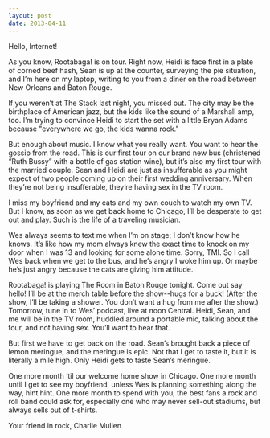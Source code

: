 ```yaml
---
layout: post
date: 2013-04-11
---
```


Hello, Internet!  

As you know, Rootabaga! is on tour. Right now, Heidi is face first in a plate of corned beef hash, Sean is up at the counter, surveying the pie situation, and I’m here on my laptop, writing to you from a diner on the road between New Orleans and Baton Rouge.  

If you weren’t at The Stack last night, you missed out. The city may be the birthplace of American jazz, but the kids like the sound of a Marshall amp, too. I’m trying to convince Heidi to start the set with a little Bryan Adams because "everywhere we go, the kids wanna rock."  

But enough about music. I know what you really want. You want to hear the gossip from the road. This is our first tour on our brand new bus (christened “Ruth Bussy” with a bottle of gas station wine), but it’s also my first tour with the married couple. Sean and Heidi are just as insufferable as you might expect of two people coming up on their first wedding anniversary. When they’re not being insufferable, they’re having sex in the TV room.  

I miss my boyfriend and my cats and my own couch to watch my own TV. But I know, as soon as we get back home to Chicago, I’ll be desperate to get out and play. Such is the life of a traveling musician.  

Wes always seems to text me when I’m on stage; I don’t know how he knows. It’s like how my mom always knew the exact time to knock on my door when I was 13 and looking for some alone time. Sorry, TMI. So I call Wes back when we get to the bus, and he’s angry I woke him up. Or maybe he’s just angry because the cats are giving him attitude.  

Rootabaga! is playing The Room in Baton Rouge tonight. Come out say hello! I’ll be at the merch table before the show--hugs for a buck! (After the show, I’ll be taking a shower. You don’t want a hug from me after the show.) Tomorrow, tune in to Wes’ podcast, live at noon Central. Heidi, Sean, and me will be in the TV room, huddled around a portable mic, talking about the tour, and not having sex. You’ll want to hear that.  

But first we have to get back on the road. Sean’s brought back a piece of lemon meringue, and the meringue is epic. Not that I get to taste it, but it is literally a mile high. Only Heidi gets to taste Sean’s meringue.  

One more month ‘til our welcome home show in Chicago. One more month until I get to see my boyfriend, unless Wes is planning something along the way, hint hint. One more month to spend with you, the best fans a rock and roll band could ask for, especially one who may never sell-out stadiums, but always sells out of t-shirts.  

Your friend in rock,
Charlie Mullen
